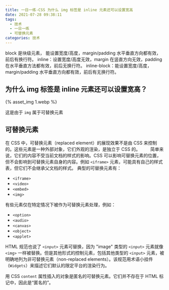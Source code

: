 ```yaml
---
title: 一日一练-CSS 为什么 img 标签是 inline 元素还可以设置宽高
date: 2021-07-28 09:38:11
tags:
  - 技术
  - 一日一练
  - 可替换元素
categories: 技术
---
```



block 是块级元素， 能设置宽度/高度，margin/padding 水平垂直方向都有效，前后有换行符。
inline：设置宽度/高度无效，margin 在竖直方向无效，padding 在水平垂直方法都有效，前后无换行符。
inline-block：能设置宽度/高度，margin/padding 水平垂直方向都有效，前后有无换行符。


## 为什么 img 标签是 inline 元素还可以设置宽高？
{% asset_img 1.webp %}

这是由于 `img` 属于可替换元素

<!--more-->

## 可替换元素
在 CSS 中，可替换元素（replaced element）的展现效果不是由 CSS 来控制的。这些元素是一种外部对象，它们外观的渲染，是独立于 CSS 的。
  简单来说，它们的内容不受当前文档的样式的影响。CSS 可以影响可替换元素的位置，但不会影响到可替换元素自身的内容。例如 `<iframe>` 元素，可能具有自己的样式表，但它们不会继承父文档的样式。
典型的可替换元素有：

* `<iframe>`
* `<video>`
* `<embed>`
* `<img>`

有些元素仅在特定情况下被作为可替换元素处理，例如：
* `<option>`
* `<audio>`
* `<canvas>`
* `<object>`
* `<applet>`

HTML 规范也说了 `<input>` 元素可替换，因为 "image" 类型的 `<input>` 元素就像 `<img>` 一样被替换。但是其他形式的控制元素，包括其他类型的 `<input>` 元素，被明确地列为非可替换元素（non-replaced elements）。该规范用术语小挂件（`Widgets`）来描述它们默认的限定平台的渲染行为。

用 CSS `content` 属性插入的对象是匿名的可替换元素。它们并不存在于 HTML 标记中，因此是“匿名的”。


